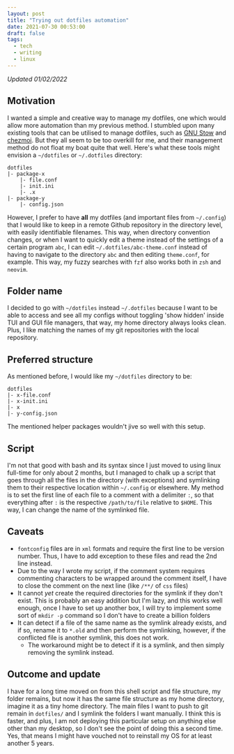 ```yaml
---
layout: post
title: "Trying out dotfiles automation"
date: 2021-07-30 00:53:00
draft: false
tags:
  - tech
  - writing
  - linux
---
```

_Updated 01/02/2022_

## Motivation

I wanted a simple and creative way to manage my dotfiles, one which would allow
more automation than my previous method. I stumbled upon many existing tools
that can be utilised to manage dotfiles, such as [GNU
Stow](https://www.gnu.org/software/stow/) and
[chezmoi](https://github.com/twpayne/chezmoi). But they all seem to be too
overkill for me, and their management method do not float my boat quite that
well. Here's what these tools might envision a `~/dotfiles` or `~/.dotfiles`
directory:

```
dotfiles
|- package-x
    |- file.conf
    |- init.ini
    |- .x
|- package-y
    |- config.json
```

However, I prefer to have **all** my dotfiles (and important files from
`~/.config`) that I would like to keep in a remote Github repository in the
directory level, with easily identifiable filenames. This way, when directory
convention changes, or when I want to quickly edit a theme instead of the
settings of a certain program `abc`, I can edit `~/.dotfiles/abc-theme.conf`
instead of having to navigate to the directory `abc` and then editing
`theme.conf`, for example. This way, my fuzzy searches with `fzf` also works
both in `zsh` and `neovim`.

## Folder name

I decided to go with `~/dotfiles` instead `~/.dotfiles` because I want to be able to access and see all my configs without toggling 'show hidden' inside TUI and GUI file managers, that way, my home directory always looks clean. Plus, I like matching the names of my git repositories with the local repository.

## Preferred structure

As mentioned before, I would like my `~/dotfiles` directory to be:

```
dotfiles
|- x-file.conf
|- x-init.ini
|- x
|- y-config.json
```

The mentioned helper packages wouldn't jive so well with this setup.

## Script

I'm not that good with bash and its syntax since I just moved to using linux
full-time for only about 2 months, but I managed to chalk up a script that goes
through all the files in the directory (with exceptions) and symlinking them to
their respective location within `~/.config` or elsewhere. My method is to set
the first line of each file to a comment with a delimiter `:`, so that
everything after `:` is the respective `/path/to/file` relative to `$HOME`.
This way, I can change the name of the symlinked file.

## Caveats

- `fontconfig` files are in `xml` formats and require the first line to be
  version number. Thus, I have to add exception to these files and read the 2nd
  line instead.
- Due to the way I wrote my script, if the comment system requires commenting
  characters to be wrapped around the comment itself, I have to close the
  comment on the next line (like `/**/` of `css` files)
- It cannot _yet_ create the required directories for the symlink if they don't
  exist. This is probably an easy addition but I'm lazy, and this works well
  enough, once I have to set up another box, I will try to implement some sort
  of `mkdir -p` command so I don't have to create a billion folders
- It can detect if a file of the same name as the symlink already exists, and
  if so, rename it to `*.old` and then perform the symlinking, however, if the
  conflicted file is another symlink, this does not work.
  - The workaround might be to detect if it is a symlink, and then simply
    removing the symlink instead.

## Outcome and update

I have for a long time moved on from this shell script and file structure, my
folder remains, but now it has the same file structure as my home directory,
imagine it as a tiny home directory. The main files I want to push to git
remain in `dotfiles/` and I symlink the folders I want manually. I think this
is faster, and plus, I am not deploying this particular setup on anything
else other than my desktop, so I don't see the point of doing this a second
time. Yes, that means I might have vouched not to reinstall my OS for at
least another 5 years.
